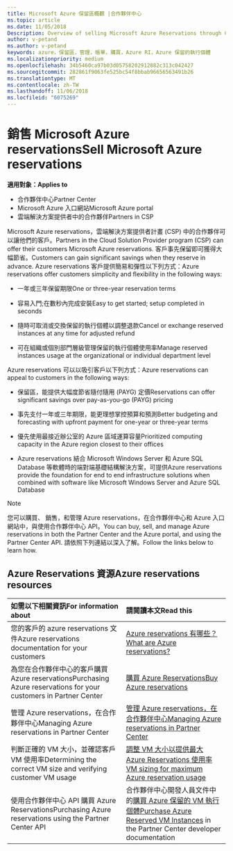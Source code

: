 ```yaml
---
title: Microsoft Azure 保留區概觀 |合作夥伴中心
ms.topic: article
ms.date: 11/05/2018
Description: Overview of selling Microsoft Azure Reservations through CSP.
author: v-petand
ms.author: v-petand
keywords: azure，保留區，管理，帳單，購買，Azure RI，Azure 保留的執行個體
ms.localizationpriority: medium
ms.openlocfilehash: 34b5460ca97b03d05758202912882c313c042427
ms.sourcegitcommit: 282861f9063fe525bc54f8bbab96656563491b26
ms.translationtype: MT
ms.contentlocale: zh-TW
ms.lasthandoff: 11/06/2018
ms.locfileid: "6075269"
---
```

# <a name="sell-microsoft-azure-reservations"></a><span data-ttu-id="a88d0-103">銷售 Microsoft Azure reservations</span><span class="sxs-lookup"><span data-stu-id="a88d0-103">Sell Microsoft Azure reservations</span></span>

**<span data-ttu-id="a88d0-104">適用對象：</span><span class="sxs-lookup"><span data-stu-id="a88d0-104">Applies to</span></span>**

-  <span data-ttu-id="a88d0-105">合作夥伴中心</span><span class="sxs-lookup"><span data-stu-id="a88d0-105">Partner Center</span></span>
-  <span data-ttu-id="a88d0-106">Microsoft Azure 入口網站</span><span class="sxs-lookup"><span data-stu-id="a88d0-106">Microsoft Azure portal</span></span>
-  <span data-ttu-id="a88d0-107">雲端解決方案提供者中的合作夥伴</span><span class="sxs-lookup"><span data-stu-id="a88d0-107">Partners in CSP</span></span>

<span data-ttu-id="a88d0-108">Microsoft Azure reservations，雲端解決方案提供者計畫 (CSP) 中的合作夥伴可以讓他們的客戶。</span><span class="sxs-lookup"><span data-stu-id="a88d0-108">Partners in the Cloud Solution Provider program (CSP) can offer their customers Microsoft Azure reservations.</span></span> <span data-ttu-id="a88d0-109">客戶事先保留即可獲得大幅節省。</span><span class="sxs-lookup"><span data-stu-id="a88d0-109">Customers can gain significant savings when they reserve in advance.</span></span> <span data-ttu-id="a88d0-110">Azure reservations 客戶提供簡易和彈性以下列方式：</span><span class="sxs-lookup"><span data-stu-id="a88d0-110">Azure reservations offer customers simplicity and flexibility in the following ways:</span></span>

-   <span data-ttu-id="a88d0-111">一年或三年保留期限</span><span class="sxs-lookup"><span data-stu-id="a88d0-111">One or three-year reservation terms</span></span>
 
-   <span data-ttu-id="a88d0-112">容易入門;在數秒內完成安裝</span><span class="sxs-lookup"><span data-stu-id="a88d0-112">Easy to get started; setup completed in seconds</span></span> 

-   <span data-ttu-id="a88d0-113">隨時可取消或交換保留的執行個體以調整退款</span><span class="sxs-lookup"><span data-stu-id="a88d0-113">Cancel or exchange reserved instances at any time for adjusted refund</span></span> 

-   <span data-ttu-id="a88d0-114">可在組織或個別部門層級管理保留的執行個體使用率</span><span class="sxs-lookup"><span data-stu-id="a88d0-114">Manage reserved instances usage at the organizational or individual department level</span></span> 

<span data-ttu-id="a88d0-115">Azure reservations 可以以吸引客戶以下列方式：</span><span class="sxs-lookup"><span data-stu-id="a88d0-115">Azure reservations can appeal to customers in the following ways:</span></span>

-   <span data-ttu-id="a88d0-116">保留區，能提供大幅度節省隨付隨用 (PAYG) 定價</span><span class="sxs-lookup"><span data-stu-id="a88d0-116">Reservations can offer significant savings over pay-as-you-go (PAYG) pricing</span></span>

-   <span data-ttu-id="a88d0-117">事先支付一年或三年期限，能更理想掌控預算和預測</span><span class="sxs-lookup"><span data-stu-id="a88d0-117">Better budgeting and forecasting with upfront payment for one-year or three-year terms</span></span> 

-   <span data-ttu-id="a88d0-118">優先使用最接近辦公室的 Azure 區域運算容量</span><span class="sxs-lookup"><span data-stu-id="a88d0-118">Prioritized computing capacity in the Azure region closest to their offices</span></span>  

-   <span data-ttu-id="a88d0-119">Azure reservations 結合 Microsoft Windows Server 和 Azure SQL Database 等軟體時的端對端基礎結構解決方案，可提供</span><span class="sxs-lookup"><span data-stu-id="a88d0-119">Azure reservations provide the foundation for end to end infrastructure solutions when combined with software like Microsoft Windows Server and Azure SQL Database</span></span>   

>[!NOTE]
> <span data-ttu-id="a88d0-120">您可以購買、 銷售，和管理 Azure reservations，在合作夥伴中心和 Azure 入口網站中，與使用合作夥伴中心 API。</span><span class="sxs-lookup"><span data-stu-id="a88d0-120">You can buy, sell, and manage Azure reservations in both the Partner Center and the Azure portal, and using the Partner Center API.</span></span> <span data-ttu-id="a88d0-121">請依照下列連結以深入了解。</span><span class="sxs-lookup"><span data-stu-id="a88d0-121">Follow the links below to learn how.</span></span>

## <a name="azure-reservations-resources"></a><span data-ttu-id="a88d0-122">Azure Reservations 資源</span><span class="sxs-lookup"><span data-stu-id="a88d0-122">Azure reservations resources</span></span>
|**<span data-ttu-id="a88d0-123">如需以下相關資訊</span><span class="sxs-lookup"><span data-stu-id="a88d0-123">For information about</span></span>**   |**<span data-ttu-id="a88d0-124">請閱讀本文</span><span class="sxs-lookup"><span data-stu-id="a88d0-124">Read this</span></span>**    |
|:-----------------------------|:-----------------|
| <span data-ttu-id="a88d0-125">您的客戶的 azure reservations 文件</span><span class="sxs-lookup"><span data-stu-id="a88d0-125">Azure reservations documentation for your customers</span></span> | [<span data-ttu-id="a88d0-126">Azure reservations 有哪些？</span><span class="sxs-lookup"><span data-stu-id="a88d0-126">What are Azure reservations?</span></span>](https://docs.microsoft.com/azure/billing/billing-save-compute-costs-reservations)
|<span data-ttu-id="a88d0-127">為您在合作夥伴中心的客戶購買 Azure reservations</span><span class="sxs-lookup"><span data-stu-id="a88d0-127">Purchasing Azure reservations for your customers in Partner Center</span></span>   |[<span data-ttu-id="a88d0-128">購買 Azure Reservations</span><span class="sxs-lookup"><span data-stu-id="a88d0-128">Buy Azure reservations</span></span>](azure-reservations-buying.md)
|<span data-ttu-id="a88d0-129">管理 Azure reservations，在合作夥伴中心</span><span class="sxs-lookup"><span data-stu-id="a88d0-129">Managing Azure reservations in Partner Center</span></span> | [<span data-ttu-id="a88d0-130">管理 Azure reservations，在合作夥伴中心</span><span class="sxs-lookup"><span data-stu-id="a88d0-130">Managing Azure reservations in Partner Center</span></span>](azure-reservations-manage.md)
|<span data-ttu-id="a88d0-131">判斷正確的 VM 大小，並確認客戶 VM 使用率</span><span class="sxs-lookup"><span data-stu-id="a88d0-131">Determining the correct VM size and verifying customer VM usage</span></span>   |[<span data-ttu-id="a88d0-132">調整 VM 大小以提供最大 Azure Reservations 使用率</span><span class="sxs-lookup"><span data-stu-id="a88d0-132">VM sizing for maximum Azure reservation usage</span></span>](azure-usage.md)   |
|<span data-ttu-id="a88d0-133">使用合作夥伴中心 API 購買 Azure Reservations</span><span class="sxs-lookup"><span data-stu-id="a88d0-133">Purchasing Azure reservations using the Partner Center API</span></span> | <span data-ttu-id="a88d0-134">合作夥伴中心開發人員文件中的[購買 Azure 保留的 VM 執行個體](https://docs.microsoft.com/partner-center/develop/purchase-azure-reservations)</span><span class="sxs-lookup"><span data-stu-id="a88d0-134">[Purchase Azure Reserved VM Instances](https://docs.microsoft.com/partner-center/develop/purchase-azure-reservations) in the Partner Center developer documentation</span></span>